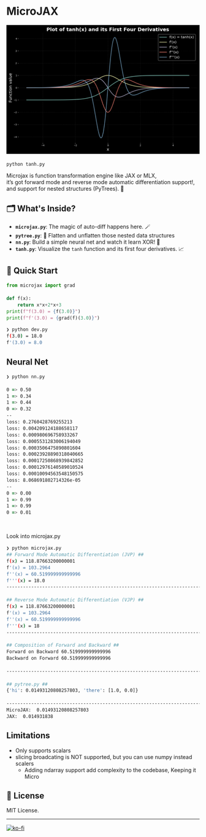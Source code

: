 # MicroJAX

<p align="center">
  <img src="grad_plot.png" alt="Plot of tanh(x) and its First Four Derivatives" width="600">
</p>

`python tanh.py`

Microjax is function transformation engine like JAX or MLX,<br>
it’s got forward mode and reverse mode automatic differentiation support!, and support for nested structures (PyTrees). 🌳

## 🗂️ What's Inside?

- **`microjax.py`**: The magic of auto-diff happens here.  🪄
- **`pytree.py`**:  🌳 Flatten and unflatten those nested data structures
- **`nn.py`**: Build a simple neural net and watch it learn XOR! 🧠
- **`tanh.py`**: Visualize the `tanh` function and its first four derivatives. 📈

## 🚀 Quick Start
```python
from microjax import grad

def f(x):
    return x*x+2*x+3
print(f"f(3.0) = {f(3.0)}")
print(f"f'(3.0) = {grad(f)(3.0)}")
```

```bash
❯ python dev.py
f(3.0) = 18.0
f'(3.0) = 8.0

```

## Neural Net 
```zsh
❯ python nn.py 

0 => 0.50
1 => 0.34
1 => 0.44
0 => 0.32
--
loss: 0.2760428769255213
loss: 0.004209124188658117
loss: 0.000980696758933267
loss: 0.0005531283006194049
loss: 0.0003506475890801604
loss: 0.00023928890318040665
loss: 0.00017250868939842852
loss: 0.00012976140589010524
loss: 0.00010094563548150575
loss: 8.068691802714326e-05
--
0 => 0.00
1 => 0.99
1 => 0.99
0 => 0.01
```

<br>

Look into microjax.py 
```bash
❯ python microjax.py
## Forward Mode Automatic Differentiation (JVP) ##
f(x) = 118.87663200000001
f'(x) = 103.2964
f''(x) = 60.519999999999996
f'''(x) = 18.0
------------------------------------------------------------------------------

## Reverse Mode Automatic Differentiation (VJP) ##
f(x) = 118.87663200000001
f'(x) = 103.2964
f''(x) = 60.519999999999996
f'''(x) = 18
------------------------------------------------------------------------------ 

## Composition of Forward and Backward ##
Forward on Backward 60.519999999999996
Backward on Forward 60.519999999999996

------------------------------------------------------------------------------

## pytree.py ##
{'hi': 0.01493120808257803, 'there': [1.0, 0.0]}

------------------------------------------------------------------------------
MicroJAX:  0.01493120808257803
JAX:  0.014931838
```
## Limitations
- Only supports scalars
- slicing broadcating is NOT supported, but you can use numpy instead scalers
    - Adding ndarray support add complexity to the codebase, Keeping it Micro

## 📜 License

MIT License.

---
[![ko-fi](https://ko-fi.com/img/githubbutton_sm.svg)](https://ko-fi.com/R6R8KQTZ5)